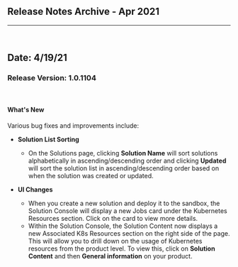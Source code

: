 ## Release Notes Archive - Apr 2021

***
<br>

## Date: 4/19/21

### Release Version: 1.0.1104

<br>

#### **What's New**
Various bug fixes and improvements include:

* **Solution List Sorting**
    * On the Solutions page, clicking **Solution Name** will sort solutions alphabetically in ascending/descending order and clicking  **Updated** will sort the solution list in ascending/descending order based on when the solution was created or updated. 

* **UI Changes**
    * When you create a new solution and deploy it to the sandbox, the Solution Console will display a new Jobs card under the Kubernetes Resources section. Click on the card to view more details.
    * Within the Solution Console, the Solution Content now displays a new Associated K8s Resources section on the right side of the page. This will allow you to drill down on the usage of Kubernetes resources from the product level. To view this, click on **Solution Content** and then **General information** on your product.